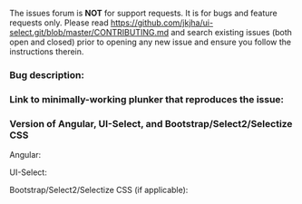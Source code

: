 The issues forum is __NOT__ for support requests. It is for bugs and feature requests only.
Please read https://github.com/jkjha/ui-select.git/blob/master/CONTRIBUTING.md and search
existing issues (both open and closed) prior to opening any new issue and ensure you follow the instructions therein.

### Bug description:

### Link to minimally-working plunker that reproduces the issue:

### Version of Angular, UI-Select, and Bootstrap/Select2/Selectize CSS

Angular:

UI-Select:

Bootstrap/Select2/Selectize CSS (if applicable):
